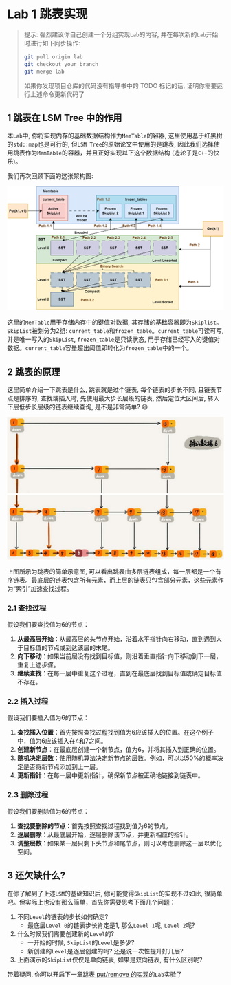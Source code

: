 # Lab 1 跳表实现

> 提示: 强烈建议你自己创建一个分组实现`Lab`的内容, 并在每次新的`Lab`开始时进行如下同步操作:
> ```bash
> git pull origin lab
> git checkout your_branch
> git merge lab
> ```
> 如果你发现项目仓库的代码没有指导书中的 TODO 标记的话, 证明你需要运行上述命令更新代码了

## 1 跳表在 LSM Tree 中的作用
本`Lab`中, 你将实现内存的基础数据结构作为`MemTable`的容器, 这里使用基于红黑树的`std::map`也是可行的, 但`LSM Tree`的原始论文中使用的是跳表, 因此我们选择使用跳表作为`MemTable`的容器，并且正好实现以下这个数据结构 (造轮子是`C++`的快乐)。

我们再次回顾下面的这张架构图:

![Fig 1](../images/intro/toni-lsm-arch.drawio.png)

这里的`MemTable`用于存储内存中的键值对数据, 其存储的基础容器即为`Skiplist`。`SkipList`被划分为2组: `current_table`和`frozen_table`。`current_table`可读可写, 并是唯一写入的`SkipList`, `frozen_table`是只读状态, 用于存储已经写入的键值对数据。`current_table`容量超出阈值即转化为`frozen_table`中的一个。

## 2 跳表的原理
这里简单介绍一下跳表是什么, 跳表就是过个链表, 每个链表的步长不同, 且链表节点是排序的, 查找或插入时, 先使用最大步长层级的链表, 然后定位大区间后, 转入下层低步长层级的链表继续查询, 是不是非常简单? :smile:

![SkipList-Arc](../images/lab1/skipList.png)

上图所示为跳表的简单示意图, 可以看出跳表由多层链表组成，每一层都是一个有序链表。最底层的链表包含所有元素，而上层的链表只包含部分元素，这些元素作为“索引”加速查找过程。

### 2.1 查找过程

假设我们要查找值为6的节点：

1. **从最高层开始**：从最高层的头节点开始，沿着水平指针向右移动，直到遇到大于目标值的节点或到达该层的末尾。
2. **向下移动**：如果当前层没有找到目标值，则沿着垂直指针向下移动到下一层，重复上述步骤。
3. **继续查找**：在每一层中重复这个过程，直到在最底层找到目标值或确定目标值不存在。

### 2.2 插入过程

假设我们要插入值为6的节点：

1. **查找插入位置**：首先按照查找过程找到值为6应该插入的位置。在这个例子中，值为6应该插入在4和7之间。
2. **创建新节点**：在最底层创建一个新节点，值为6，并将其插入到正确的位置。
3. **随机决定层数**：使用随机算法决定新节点的层数。例如，可以以50%的概率决定是否将新节点添加到上一层。
4. **更新指针**：在每一层中更新指针，确保新节点被正确地链接到链表中。

### 2.3 删除过程

假设我们要删除值为6的节点：

1. **查找要删除的节点**：首先按照查找过程找到值为6的节点。
2. **逐层删除**：从最底层开始，逐层删除该节点，并更新相应的指针。
3. **调整层数**：如果某一层只剩下头节点和尾节点，则可以考虑删除这一层以优化空间。

## 3 还欠缺什么?
在你了解到了上述`LSM`的基础知识后, 你可能觉得`SkipList`的实现不过如此, 很简单吧。但实际上也没有那么简单，首先你需要思考下面几个问题：
1. 不同`Level`的链表的步长如何确定?
    - 最底层`Level 0`的链表步长肯定是1, 那么`Level 1`呢, `Level 2`呢?
2. 什么时候我们需要创建新的`Level`的?
    - 一开始的时候, `SkipList`的`Level`是多少? 
    - 新创建的`Level`是逐层创建的吗? 还是说一次性提升好几层?
3. 上面演示的`SkipList`仅仅是单向链表, 如果是双向链表, 有什么区别呢?

带着疑问, 你可以开启下一章[跳表 put/remove 的实现](lab2-skiplist-put.md)的`Lab`实验了